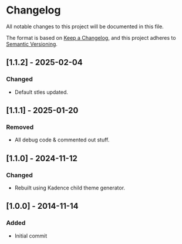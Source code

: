 # Changelog

All notable changes to this project will be documented in this file.

The format is based on [Keep a Changelog](https://keepachangelog.com/en/1.1.0/),
and this project adheres to [Semantic Versioning](https://semver.org/spec/v2.0.0.html).

## [1.1.2] - 2025-02-04

### Changed

- Default stles updated. 

## [1.1.1] - 2025-01-20

### Removed

- All debug code & commented out stuff. 

## [1.1.0] - 2024-11-12

### Changed

- Rebuilt using Kadence child theme generator. 

## [1.0.0] - 2014-11-14

### Added

- Initial commit